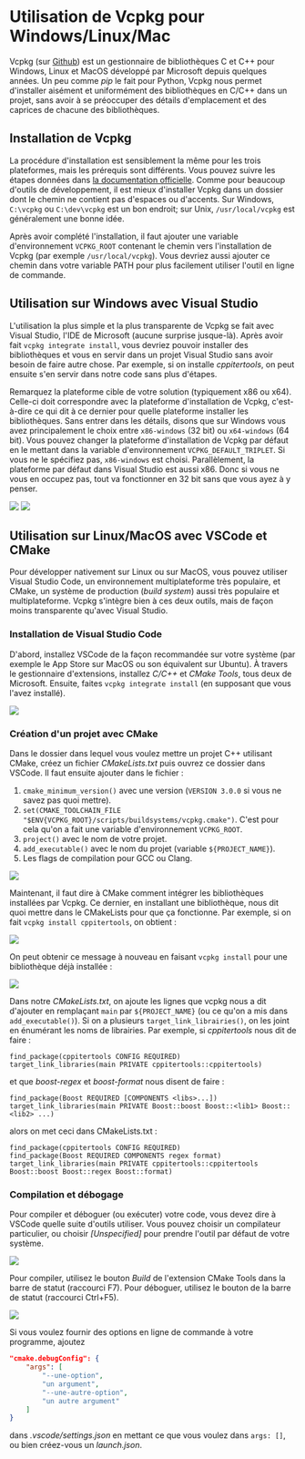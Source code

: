 # Utilisation de Vcpkg pour Windows/Linux/Mac

Vcpkg (sur [Github](https://github.com/microsoft/vcpkg)) est un gestionnaire de bibliothèques C et C++ pour Windows, Linux et MacOS développé par Microsoft depuis quelques années. Un peu comme *pip* le fait pour Python, Vcpkg nous permet d'installer aisément et uniformément des bibliothèques en C/C++ dans un projet, sans avoir à se préoccuper des détails d'emplacement et des caprices de chacune des bibliothèques.

## Installation de Vcpkg

La procédure d'installation est sensiblement la même pour les trois plateformes, mais les prérequis sont différents. Vous pouvez suivre les étapes données dans [la documentation officielle](https://github.com/microsoft/vcpkg#getting-started). Comme pour beaucoup d'outils de développement, il est mieux d'installer Vcpkg dans un dossier dont le chemin ne contient pas d'espaces ou d'accents. Sur Windows, `C:\vcpkg` ou `C:\dev\vcpkg` est un bon endroit; sur Unix, `/usr/local/vcpkg` est généralement une bonne idée.


Après avoir complété l'installation, il faut ajouter une variable d'environnement `VCPKG_ROOT` contenant le chemin vers l'installation de Vcpkg (par exemple `/usr/local/vcpkg`). Vous devriez aussi ajouter ce chemin dans votre variable PATH pour plus facilement utiliser l'outil en ligne de commande.

## Utilisation sur Windows avec Visual Studio

L'utilisation la plus simple et la plus transparente de Vcpkg se fait avec Visual Studio, l'IDE de Microsoft (aucune surprise jusque-là). Après avoir fait `vcpkg integrate install`, vous devriez pouvoir installer des bibliothèques et vous en servir dans un projet Visual Studio sans avoir besoin de faire autre chose. Par exemple, si on installe *cppitertools*, on peut ensuite s'en servir dans notre code sans plus d'étapes.

Remarquez la plateforme cible de votre solution (typiquement x86 ou x64). Celle-ci doit correspondre avec la plateforme d'installation de Vcpkg, c'est-à-dire ce qui dit à ce dernier pour quelle plateforme installer les bibliothèques. Sans entrer dans les détails, disons que sur Windows vous avez principalement le choix entre `x86-windows` (32 bit) ou `x64-windows` (64 bit). Vous pouvez changer la plateforme d'installation de Vcpkg par défaut en le mettant dans la variable d'environnement `VCPKG_DEFAULT_TRIPLET`. Si vous ne le spécifiez pas, `x86-windows` est choisi. Parallèlement, la plateforme par défaut dans Visual Studio est aussi x86. Donc si vous ne vous en occupez pas, tout va fonctionner en 32 bit sans que vous ayez à y penser.

<img src="assets/vcpkg_win_install_iter.png">

<img src="assets/vcpkg_win_use_iter.png">

<p>

## Utilisation sur Linux/MacOS avec VSCode et CMake

Pour développer nativement sur Linux ou sur MacOS, vous pouvez utiliser Visual Studio Code, un environnement multiplateforme très populaire, et CMake, un système de production (*build system*) aussi très populaire et multiplateforme. Vcpkg s'intègre bien à ces deux outils, mais de façon moins transparente qu'avec Visual Studio.

### Installation de Visual Studio Code

D'abord, installez VSCode de la façon recommandée sur votre système (par exemple le App Store sur MacOS ou son équivalent sur Ubuntu). À travers le gestionnaire d'extensions, installez *C/C++* et *CMake Tools*, tous deux de Microsoft. Ensuite, faites `vcpkg integrate install` (en supposant que vous l'avez installé).

<img src="assets/vscode_extensions.png">

### Création d'un projet avec CMake

Dans le dossier dans lequel vous voulez mettre un projet C++ utilisant CMake, créez un fichier *CMakeLists.txt* puis ouvrez ce dossier dans VSCode. Il faut ensuite ajouter dans le fichier :

1. `cmake_minimum_version()` avec une version (`VERSION 3.0.0` si vous ne savez pas quoi mettre).
2. `set(CMAKE_TOOLCHAIN_FILE "$ENV{VCPKG_ROOT}/scripts/buildsystems/vcpkg.cmake")`. C'est pour cela qu'on a fait une variable d'environnement `VCPKG_ROOT`.
3. `project()` avec le nom de votre projet.
4. `add_executable()` avec le nom du projet (variable `${PROJECT_NAME}`).
5. Les flags de compilation pour GCC ou Clang.

<img src="assets/vcpkg_vscode_cmakelists.png">

Maintenant, il faut dire à CMake comment intégrer les bibliothèques installées par Vcpkg. Ce dernier, en installant une bibliothèque, nous dit quoi mettre dans le CMakeLists pour que ça fonctionne. Par exemple, si on fait `vcpkg install cppitertools`, on obtient :

<img src="assets/vcpkg_linux_install_iter.png">

On peut obtenir ce message à nouveau en faisant `vcpkg install` pour une bibliothèque déjà installée :

<img src="assets/vcpkg_linux_install_iter_2.png">

Dans notre *CMakeLists.txt*, on ajoute les lignes que vcpkg nous a dit d'ajouter en remplaçant `main` par `${PROJECT_NAME}` (ou ce qu'on a mis dans `add_executable()`). Si on a plusieurs `target_link_librairies()`, on les joint en énumérant les noms de librairies. Par exemple, si *cppitertools* nous dit de faire :
```
find_package(cppitertools CONFIG REQUIRED)
target_link_libraries(main PRIVATE cppitertools::cppitertools)
```
et que *boost-regex* et *boost-format* nous disent de faire :
```
find_package(Boost REQUIRED [COMPONENTS <libs>...])
target_link_libraries(main PRIVATE Boost::boost Boost::<lib1> Boost::<lib2> ...)
```
alors on met ceci dans CMakeLists.txt :
```
find_package(cppitertools CONFIG REQUIRED)
find_package(Boost REQUIRED COMPONENTS regex format)
target_link_libraries(main PRIVATE cppitertools::cppitertools Boost::boost Boost::regex Boost::format)
```

### Compilation et débogage

Pour compiler et déboguer (ou exécuter) votre code, vous devez dire à VSCode quelle suite d'outils utiliser. Vous pouvez choisir un compilateur particulier, ou choisir *[Unspecified]* pour prendre l'outil par défaut de votre système.

<img src="assets/vscode_cmake_kit.png">

Pour compiler, utilisez le bouton *Build* de l'extension CMake Tools dans la barre de statut (raccourci F7). Pour déboguer, utilisez le bouton de la barre de statut (raccourci Ctrl+F5).

<img src="assets/vscode_cmake_build_run.png">

Si vous voulez fournir des options en ligne de commande à votre programme, ajoutez
```json
"cmake.debugConfig": {
    "args": [
        "--une-option",
        "un argument",
        "--une-autre-option",
        "un autre argument"
    ]
}
```
dans *.vscode/settings.json* en mettant ce que vous voulez dans `args: []`, ou bien créez-vous un *launch.json*.

